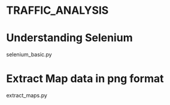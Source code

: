 # TRAFFIC_ANALYSIS

# Understanding Selenium
selenium_basic.py  

# Extract Map data in png format
extract_maps.py    

